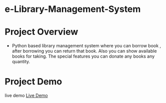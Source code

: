 # e-Library-Management-System

# Project Overview
- Python based library management system where you can borrow book , after borrowing you can return that book. Also you can show available books for taking. The special features you can donate any books any quantity.  

# Project Demo
live demo [Live Demo](https://drive.google.com/file/d/1DhxJUeFht3yQP43PtkwDWwQRobAJ3ZEk/view?usp=sharing)